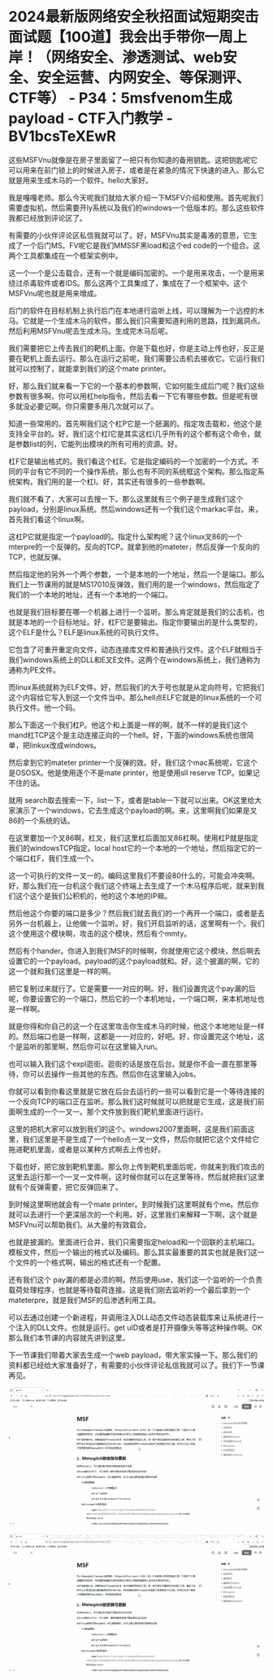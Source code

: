 # 2024最新版网络安全秋招面试短期突击面试题【100道】我会出手带你一周上岸！（网络安全、渗透测试、web安全、安全运营、内网安全、等保测评、CTF等） - P34：5msfvenom生成payload - CTF入门教学 - BV1bcsTeXEwR

这些MSFVnu就像是在房子里面留了一把只有你知道的备用钥匙。这把钥匙呢它可以用来在前门锁上的时候进入房子，或者是在紧急的情况下快速的进入。那么它就是用来生成木马的一个软件。hello大家好。

我是嘎嘎老师。那么今天呢我们就给大家介绍一下MSFV介绍和使用。首先呢我们需要虚拟机，然后需要开ly系统以及我们的windows一个低版本的。那么这些软件我都已经放到评论区了。

有需要的小伙伴评论区私信我就可以了。好，MSFVnu其实是毒液的意思，它生成了一个后门MS。FV呢它是我们MMSSF黑load和这个ed code的一个组合。这两个工具都集成在一个框架实例中。

这一个一个是公击载合，还有一个就是编码加密的。一个是用来攻击，一个是用来绕过杀毒软件或者IDS。那么这两个工具集成了，集成在了一个框架中。这个MSFVnu呢也就是用来增成。

后门的软件在目标机制上执行后门在本地进行监听上线，可以理解为一个远控的木马。它就是一个生成木马的软件。那么我们只需要知道利用的思路，找到漏洞点。然后利用MSFVnu呢去生成木马。生成完木马后呢。

我们需要把它上传去我们的靶机上面。你是下载也好，你是主动上传也好，反正是要在靶机上面去运行。那么在运行之前呢，我们需要公击机去接收它。它运行我们就可以控制了，就能拿到我们的这个mate printer。

好，那么我们就来看一下它的一个基本的参数啊，它如何能生成后门呢？我们这些参数有很多啊，你可以用杠help指令，然后去看一下它有哪些参数。但是呢有很多就没必要记啊。你只需要多用几次就可以了。

知道一些常用的。首先啊我们这个杠P它是一个胚漏的。指定攻击载和，他这个是支持全平台的。好，我们这个杠I它是其实这杠I几乎所有的这个都有这个命令，就是参数list的列，它能列出模块的所有可用的资源。好。

杠F它是输出格式的。我们看这个杠E。它是指定编码的一个加密的一个方式。不同的平台有它不同的一个操作系统，那么也有不同的系统框这个架构。那么指定系统架构，我们用的是一个杠I。好，其实还有很多的一些参数啊。

我们就不看了，大家可以去搜一下。那么这里就有三个例子是生成我们这个payload，分别是linux系统。然后windows还有一个我们这个markac平台。来，首先我们看这个linux啊。

这杠P它就是指定一个payload的。指定什么架构呢？这个linux叉86的一个mterpre的一个反弹的。反向的TCP。就拿到他的mateter，然后反弹一个反向的TCP，也就反弹。

然后指定他的另外一个两个参数，一个是本地的一个地址，然后一个是端口。那么我们上一节课用的就是MS17010反弹效，我们用的是一个windows，然后指定了我们的一个本地的地址，还有一个本地的一个端口。

也就是我们目标要在哪一个机器上进行一个监听。那么肯定就是我们的公击机，也就是本地的一个目标地址。好，杠F它是要输出。指定你要输出的是什么类型的，这个ELF是什么？ELF是linux系统的可执行文件。

它包含了可重开重定向文件，动态连接库文件和普通执行文件。这个ELF就相当于我们windows系统上的DLL和E叉E文件。这两个在windows系统上，我们通称为通称为PE文件。

而linux系统就称为ELF文件。好，然后我们的大于号也就是从定向符号，它把我们这个内容给它写入到这一个文件当中。那么hell点ELF它就是的linux系统的一个可执行文件。他一个码。

那么下面这一个我们杠P。他这个和上面是一样的啊，就不一样的是我们这个mand杠TCP这个是主动连接正向的一个hell。好，下面的windows系统也很简单，把linkux改成windows。

然后拿到它的mateter printer一个反弹的效。好，我们这个mac系统呢，它这个是OSOSX。他是使用逐个不是mate printer，他是使用sll reserve TCP。如果记不住的话。

就用 search取去搜索一下，list一下，或者是table一下就可以出来。OK这里给大家演示了一个windows，它去生成这个payload的啊。来，这里啊我们如果是叉86的一个系统的话。

在这里要加一个叉86啊，杠叉，我们这里杠后面加叉86杠啊。使用杠P就是指定我们的windowsTCP指定。local host它的一个本地的一个地址，然后指定它的一个端口杠F，我们生成一个。

这一个可执行的文件一叉一的。编码这里我们不要设80什么的，可能会冲突啊。好，那么我们在一台机这个我们这个终端上去生成了一个木马程序后呢，就来到我们这个这个是我们公积机的，他的这个本地的IP嘛。

然后他这个你要的端口是多少？然后我们就去我们的一个再开一个端口，或者是去另外一台机器上，让他做一个监听。好，我们开启监听的话，这里啊有一个。我们这个使用这个模块啊，攻击的这个模块，然后有个mmty。

然后有个hander。你进入到我们MSF的时候啊，你就使用它这个模块，然后啊去设置它的一个payload。payload的这个payload就和。好，这个披漏的啊，它的这一个就和我们这里是一样的啊。

把它复制过来就行了。它是需要一一对应的啊。好，我们设置完这个pay漏的后呢，你要设置它的一个端口，然后它的一个本机地址，一个端口啊，来本机地址也是一样啊。

就是你得和你自己的这一个在这里攻击你生成木马的时候，他这个本地地址是一样的。然后端口也是一样啊，这都是一一对应的，好吧。好，你设置完这个地址，这个是监听的那里啊，然后你可以在这里输入run。

也可以输入我们这个expl逛街。逛街的话是放在后台。就是你不会一直在那里等待，你可以去操作一些其他的东西。然后你在这里输入jobs。

你就可以看到你看这里就是它放在后台去运行的一些可以看到它是一个等待连接的一个反向TCP的端口正在监听。那么我们这时候就可以把就是它生成，这是我们前面啊生成的一个一叉一。那个文件放到我们靶机里面进行运行。

这里的把机大家可以放到我们的这个。windows2007里面啊，这是我们前面这里，我们这里是不是生成了一个hello点一叉一文件，然后你就把它这个文件给它拖进靶机里面，或者是以某种方式啊去上传也好。

下载也好，把它放到靶机里面。那么你上传到靶机里面后呢，你就来到我们攻击的这里去运行那一个一叉一文件啊，这时候你就可以在这里等待，然后就把我们这里就有个反弹需要，把它反弹回来了。

到时候这里啊他就会有一个mate printer。到时候我们这里啊就有个me。然后你就可以去进行一个更深层次的一个利用。好，这里我们来解释一下啊，这个就是MSFVnu可以帮助我们。从大量的有效载合。

也就是披漏的。里面进行合并，我们只需要指定heload和一个回联的主机端口。模板文件，然后一个输出的格式以及编码。那么其实最重要的其实也就是我们这一个文件的一个格式啊，输出的格式还有一个配置。

还有我们这个 pay漏的都是必须的啊。然后使用use，我们这一个监听的一个负责载荷处理程序，也就是等待载荷连接。这是我们刚去监听的一个最后拿到一个mateterpre，就是我们MSF的后渗透利用工具。

可以去通过创建一个新进程，并调用注入DLL动态文件动态装载库来让系统进行一个注入的DLL文件。也就是运行。get uID或者是打开摄像头等等这种操作啊。OK那么我们本节课的内容就先讲到这里。

下一节课我们带着大家去生成一个web payload，带大家实操一下。那么我们的资料都已经给大家准备好了，有需要的小伙伴评论私信我就可以了。我们下一节课再见。



![](img/e649366d4c772d54619976f826025e98_1.png)

![](img/e649366d4c772d54619976f826025e98_2.png)